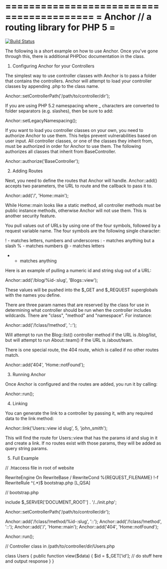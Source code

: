 =========================================
= Anchor // a routing library for PHP 5 =
=========================================

[![Build Status](https://travis-ci.org/imarc/anchor.png?branch=master)](undefined)

The following is a short example on how to use Anchor. Once you've gone
through this, there is additional PHPDoc documentation in the class.


1. Configuring Anchor for your Controllers

The simplest way to use controller classes with Anchor is to pass a folder
that contains the controllers. Anchor will attempt to load your controller
classes by appending .php to the class name.

Anchor::setControllerPath('/path/to/controller/dir');

If you are using PHP 5.2 namespacing where _ characters are converted to
folder separators (e.g. slashes), then be sure to add:

Anchor::setLegacyNamespacing();

If you want to load you controller classes on your own, you need to authorize
Anchor to use them. This helps prevent vulnerabilities based on user input.
All controller classes, or one of the classes they inherit from, must be
authorized in order for Anchor to use them. The following authorizes all
classes that inherit from BaseController.

Anchor::authorize('BaseController');


2. Adding Routes

Next, you need to define the routes that Anchor will handle. Anchor::add()
accepts two parameters, the URL to route and the callback to pass it to.

Anchor::add('/', 'Home::main');

While Home::main looks like a static method, all controller methods must
be public instance methods, otherwise Anchor will not use them. This is another
security feature.

You pull values out of URLs by using one of the four symbols, followed by
a request variable name. The four symbols are the following single character:

! - matches letters, numbers and underscores
: - matches anything but a slash
% - matches numbers
@ - matches letters
* - matches anything

Here is an example of pulling a numeric id and string slug out of a URL:

Anchor::add('/blog/%id-:slug', 'Blogs::view');

These values will be pushed into the $_GET and $_REQUEST superglobals with
the names you define.

There are three param names that are reserved by the class for use in
determining what controller should be run when the controller includes
wildcards. There are "class", "method" and "namespace". For instance:

Anchor::add('/!class/!method', '*::*');

Will attempt to run the Blog::list() controller method if the URL is /blog/list,
but will attempt to run About::team() if the URL is /about/team.

There is one special route, the 404 route, which is called if no other routes
match.

Anchor::add('404', 'Home::notFound');


3. Running Anchor

Once Anchor is configured and the routes are added, you run it by calling:

Anchor::run();


4. Linking

You can generate the link to a controller by passing it, with any required
data to the link method:

Anchor::link('Users::view id slug', 5, 'john_smith');

This will find the route for Users::view that has the params id and slug in
it and create a link. If no routes exist with those params, they will be
added as query string params.


5. Full Example

// .htaccess file in root of website

RewriteEngine    On
RewriteBase      /
RewriteCond      %{REQUEST_FILENAME}    !-f
RewriteRule      ^(.*)$                 bootstrap.php [L,QSA]


// bootstrap.php

include $_SERVER['DOCUMENT_ROOT'] . '/../init.php';

Anchor::setControllerPath('/path/to/controller/dir');

Anchor::add('/!class/!method/%id-:slug', '*::*');
Anchor::add('/!class/!method', '*::*');
Anchor::add('/', 'Home::main');
Anchor::add('404', 'Home::notFound');

Anchor::run();


// Controller class in /path/to/controller/dir/Users.php

class Users {
	public function view($data) {
		$id = $_GET['id'];
		// do stuff here and output response
	}
}
